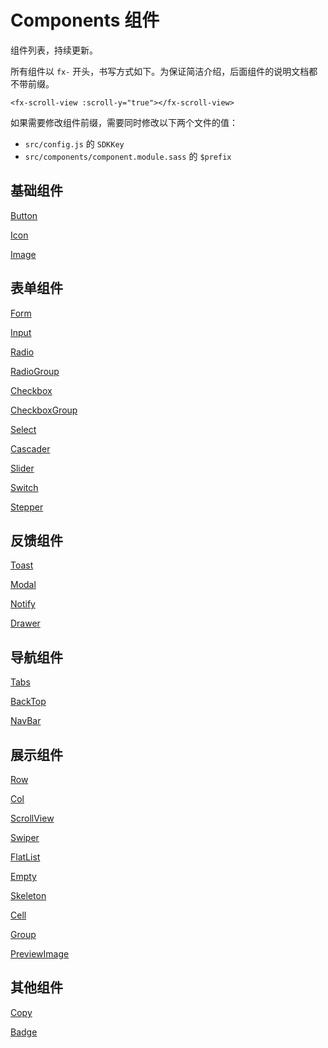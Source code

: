 # Components 组件

组件列表，持续更新。

所有组件以 `fx-` 开头，书写方式如下。为保证简洁介绍，后面组件的说明文档都不带前缀。

```
<fx-scroll-view :scroll-y="true"></fx-scroll-view>
```

如果需要修改组件前缀，需要同时修改以下两个文件的值：

- `src/config.js` 的 `SDKKey`
- `src/components/component.module.sass` 的 `$prefix`

## <a name="Basic">基础组件</a>

[Button](./components/README.Button.md)

[Icon](./components/README.Icon.md)

[Image](./components/README.Image.md)

## <a name="表单组件">表单组件</a>

[Form](./components/README.Form.md)

[Input](./components/README.Input.md)

[Radio](./components/README.Radio.md)

[RadioGroup](./components/README.RadioGroup.md)

[Checkbox](./components/README.Checkbox.md)

[CheckboxGroup](./components/README.CheckboxGroup.md)

[Select](./components/README.Select.md)

[Cascader](./components/README.Cascader.md)

[Slider](./components/README.Slider.md)

[Switch](./components/README.Switch.md)

[Stepper](./components/README.Stepper.md)

## <a name="Feedback">反馈组件</a>

[Toast](./components/README.Toast.md)

[Modal](./components/README.Modal.md)

[Notify](./components/README.Notify.md)

[Drawer](./components/README.Drawer.md)

## <a name="Navigation">导航组件</a>

[Tabs](./components/README.Tabs.md)

[BackTop](./components/README.BackTop.md)

[NavBar](./components/README.NavBar.md)

## <a name="Show">展示组件</a>

[Row](./components/README.Row.md)

[Col](./components/README.Col.md)

[ScrollView](./components/README.ScrollView.md)

[Swiper](./components/README.Swiper.md)

[FlatList](./components/README.FlatList.md)

[Empty](./components/README.Empty.md)

[Skeleton](./components/README.Skeleton.md)

[Cell](./components/README.Cell.md)

[Group](./components/README.Group.md)

[PreviewImage](./components/README.PreviewImage.md)

## <a name="Other">其他组件</a>

[Copy](./components/README.Copy.md)

[Badge](./components/README.Badge.md)
